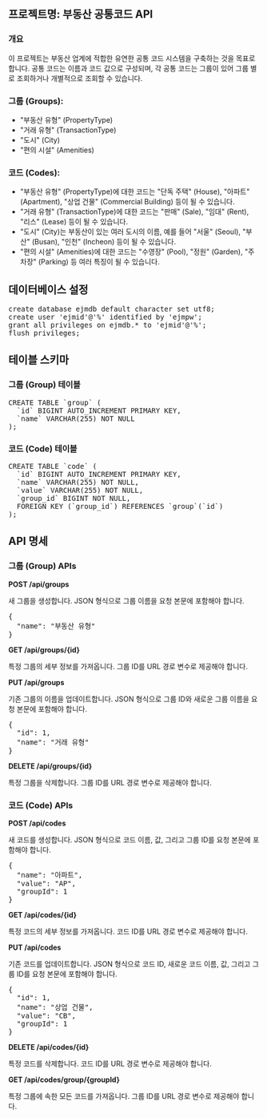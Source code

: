 <h2>프로젝트명: 부동산 공통코드 API</h2>

<h3>개요</h3>
<p>이 프로젝트는 부동산 업계에 적합한 유연한 공통 코드 시스템을 구축하는 것을 목표로 합니다. 공통 코드는 이름과 코드 값으로 구성되며, 각 공통 코드는 그룹이 있어 그룹 별로 조회하거나 개별적으로 조회할 수 있습니다.</p>

<h3>그룹 (Groups):</h3>
<ul>
<li>"부동산 유형" (PropertyType)</li>
<li>"거래 유형" (TransactionType)</li>
<li>"도시" (City)</li>
<li>"편의 시설" (Amenities)</li>
</ul>

<h3>코드 (Codes):</h3>
<ul>
<li>"부동산 유형" (PropertyType)에 대한 코드는 "단독 주택" (House), "아파트" (Apartment), "상업 건물" (Commercial Building) 등이 될 수 있습니다.</li>
<li>"거래 유형" (TransactionType)에 대한 코드는 "판매" (Sale), "임대" (Rent), "리스" (Lease) 등이 될 수 있습니다.</li>
<li>"도시" (City)는 부동산이 있는 여러 도시의 이름, 예를 들어 "서울" (Seoul), "부산" (Busan), "인천" (Incheon) 등이 될 수 있습니다.</li>
<li>"편의 시설" (Amenities)에 대한 코드는 "수영장" (Pool), "정원" (Garden), "주차장" (Parking) 등 여러 특징이 될 수 있습니다.</li>
</ul>

<h2>데이터베이스 설정</h2>
<pre>
create database ejmdb default character set utf8;
create user 'ejmid'@'%' identified by 'ejmpw';
grant all privileges on ejmdb.* to 'ejmid'@'%';
flush privileges;
</pre>

<h2>테이블 스키마</h2>
<h3>그룹 (Group) 테이블</h3>
<pre>
CREATE TABLE `group` (
  `id` BIGINT AUTO_INCREMENT PRIMARY KEY,
  `name` VARCHAR(255) NOT NULL
);
</pre>

<h3>코드 (Code) 테이블</h3>
<pre>
CREATE TABLE `code` (
  `id` BIGINT AUTO_INCREMENT PRIMARY KEY,
  `name` VARCHAR(255) NOT NULL,
  `value` VARCHAR(255) NOT NULL,
  `group_id` BIGINT NOT NULL,
  FOREIGN KEY (`group_id`) REFERENCES `group`(`id`)
);
</pre>

<h2>API 명세</h2>

<h3>그룹 (Group) APIs</h3>

<b>POST /api/groups</b> 
<p>새 그룹을 생성합니다. JSON 형식으로 그룹 이름을 요청 본문에 포함해야 합니다.</p>
<pre>
{
  "name": "부동산 유형"
}
</pre>

<b>GET /api/groups/{id}</b>
<p>특정 그룹의 세부 정보를 가져옵니다. 그룹 ID를 URL 경로 변수로 제공해야 합니다.</p>

<b>PUT /api/groups</b>
<p>기존 그룹의 이름을 업데이트합니다. JSON 형식으로 그룹 ID와 새로운 그룹 이름을 요청 본문에 포함해야 합니다.</p>
<pre>
{
  "id": 1,
  "name": "거래 유형"
}
</pre>

<b>DELETE /api/groups/{id}</b>
<p>특정 그룹을 삭제합니다. 그룹 ID를 URL 경로 변수로 제공해야 합니다.</p>

<h3>코드 (Code) APIs</h3>

<b>POST /api/codes</b>
<p>새 코드를 생성합니다. JSON 형식으로 코드 이름, 값, 그리고 그룹 ID를 요청 본문에 포함해야 합니다.</p>
<pre>
{
  "name": "아파트",
  "value": "AP",
  "groupId": 1
}
</pre>

<b>GET /api/codes/{id}</b>
<p>특정 코드의 세부 정보를 가져옵니다. 코드 ID를 URL 경로 변수로 제공해야 합니다.</p>

<b>PUT /api/codes</b>
<p>기존 코드를 업데이트합니다. JSON 형식으로 코드 ID, 새로운 코드 이름, 값, 그리고 그룹 ID를 요청 본문에 포함해야 합니다.</p>
<pre>
{
  "id": 1,
  "name": "상업 건물",
  "value": "CB",
  "groupId": 1
}
</pre>

<b>DELETE /api/codes/{id}</b>
<p>특정 코드를 삭제합니다. 코드 ID를 URL 경로 변수로 제공해야 합니다.</p>

<b>GET /api/codes/group/{groupId}</b>
<p>특정 그룹에 속한 모든 코드를 가져옵니다. 그룹 ID를 URL 경로 변수로 제공해야 합니다.</p>


